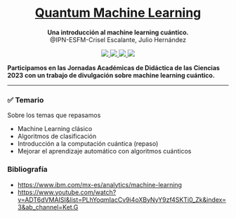 <h1 align="center">
  <a href="#">
    Quantum Machine Learning
  </a>
</h1>

<p align="center">
  <strong>Una introducción al machine learning cuántico.</strong><br>
  @IPN-ESFM-Crisel Escalante, Julio Hernández 
</p>

<p align="center">
    <a href="#">
        <img src="https://img.shields.io/badge/python-3670A0?style=for-the-badge&logo=python&logoColor=ffdd54" />
    </a>
  <a href="#">
        <img src="https://img.shields.io/badge/Matplotlib-%23ffffff.svg?style=for-the-badge&logo=Matplotlib&logoColor=black" />
    </a>
  <a href="#">
        <img src="https://img.shields.io/badge/latex-%23008080.svg?style=for-the-badge&logo=latex&logoColor=white" />
    </a>
  <a href="#">
        <img src="https://img.shields.io/badge/numpy-%23013243.svg?style=for-the-badge&logo=numpy&logoColor=white" />
    </a>
</p>


**Participamos en las Jornadas Académicas de Didáctica de las Ciencias 2023 con un trabajo de divulgación sobre machine learning cuántico.**

---
### ✅ Temario

Sobre los temas que repasamos 


- Machine Learning clásico
- Algoritmos de clasificación
- Introducción a la computación cuántica (repaso)
- Mejorar el aprendizaje automático con algoritmos cuánticos

### Bibliografía
- https://www.ibm.com/mx-es/analytics/machine-learning
- https://www.youtube.com/watch?v=ADT6dVMAISI&list=PLhYoqmIacCv9i4oXByNyY9zf4SKTi0_Zk&index=3&ab_channel=Ket.G

